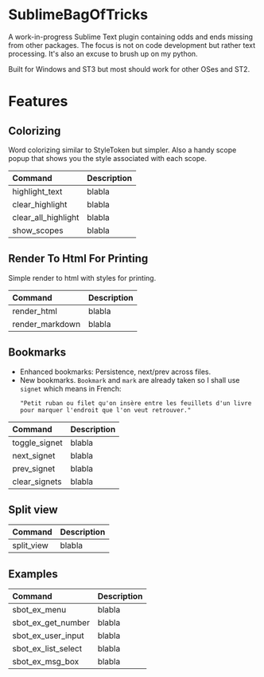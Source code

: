 # SublimeBagOfTricks
A work-in-progress Sublime Text plugin containing odds and ends missing from other packages.
The focus is not on code development but rather text processing. It's also an excuse to brush up on my python.

Built for Windows and ST3 but most should work for other OSes and ST2.

# Features

## Colorizing
Word colorizing similar to StyleToken but simpler. Also a handy scope popup that shows you the style
associated with each scope.

| Command             | Description |
|:--------            |:-------     |
| highlight_text      | blabla      |
| clear_highlight     | blabla      |
| clear_all_highlight | blabla      |
| show_scopes         | blabla      |


## Render To Html For Printing
Simple render to html with styles for printing.

| Command             | Description |
|:--------            |:-------     |
| render_html         | blabla      |
| render_markdown     | blabla      |


## Bookmarks
- Enhanced bookmarks: Persistence, next/prev across files.
- New bookmarks. `Bookmark` and `mark` are already taken so I shall use `signet` which means in French:
    ```
    "Petit ruban ou filet qu'on insère entre les feuillets d'un livre pour marquer l'endroit que l'on veut retrouver."
    ```

| Command             | Description |
|:--------            |:-------     |
| toggle_signet       | blabla      |
| next_signet         | blabla      |
| prev_signet         | blabla      |
| clear_signets       | blabla      |


## Split view

| Command             | Description |
|:--------            |:-------     |
| split_view          | blabla      |


## Examples

| Command             | Description |
|:--------            |:-------     |
| sbot_ex_menu        | blabla      |
| sbot_ex_get_number  | blabla      |
| sbot_ex_user_input  | blabla      |
| sbot_ex_list_select | blabla      |
| sbot_ex_msg_box     | blabla      |
